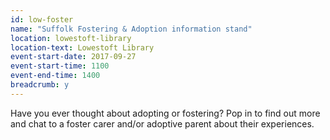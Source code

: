 ```yaml
---
id: low-foster
name: "Suffolk Fostering & Adoption information stand"
location: lowestoft-library
location-text: Lowestoft Library
event-start-date: 2017-09-27
event-start-time: 1100
event-end-time: 1400
breadcrumb: y
---
```


Have you ever thought about adopting or fostering? Pop in to find out more and chat to a foster carer and/or adoptive parent about their experiences.
